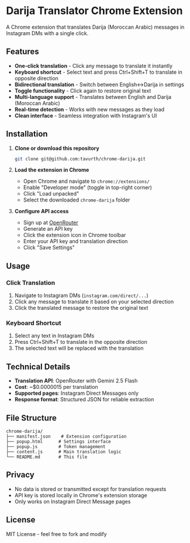 # Darija Translator Chrome Extension

A Chrome extension that translates Darija (Moroccan Arabic) messages in Instagram DMs with a single click.

## Features

- **One-click translation** - Click any message to translate it instantly
- **Keyboard shortcut** - Select text and press Ctrl+Shift+T to translate in opposite direction
- **Bidirectional translation** - Switch between English↔Darija in settings
- **Toggle functionality** - Click again to restore original text
- **Multi-language support** - Translates between English and Darija (Moroccan Arabic)
- **Real-time detection** - Works with new messages as they load
- **Clean interface** - Seamless integration with Instagram's UI

## Installation

1. **Clone or download this repository**
   ```bash
   git clone git@github.com:tavurth/chrome-darija.git
   ```

2. **Load the extension in Chrome**
   - Open Chrome and navigate to `chrome://extensions/`
   - Enable "Developer mode" (toggle in top-right corner)
   - Click "Load unpacked"
   - Select the downloaded `chrome-darija` folder

3. **Configure API access**
   - Sign up at [OpenRouter](https://openrouter.ai) 
   - Generate an API key
   - Click the extension icon in Chrome toolbar
   - Enter your API key and translation direction
   - Click "Save Settings"

## Usage

### Click Translation
1. Navigate to Instagram DMs (`instagram.com/direct/...`)
2. Click any message to translate it based on your selected direction
3. Click the translated message to restore the original text

### Keyboard Shortcut
1. Select any text in Instagram DMs
2. Press Ctrl+Shift+T to translate in the opposite direction
3. The selected text will be replaced with the translation

## Technical Details

- **Translation API**: OpenRouter with Gemini 2.5 Flash
- **Cost**: ~$0.0000015 per translation
- **Supported pages**: Instagram Direct Messages only
- **Response format**: Structured JSON for reliable extraction

## File Structure

```
chrome-darija/
├── manifest.json    # Extension configuration
├── popup.html      # Settings interface
├── popup.js        # Token management
├── content.js      # Main translation logic
└── README.md       # This file
```

## Privacy

- No data is stored or transmitted except for translation requests
- API key is stored locally in Chrome's extension storage
- Only works on Instagram Direct Message pages

## License

MIT License - feel free to fork and modify
